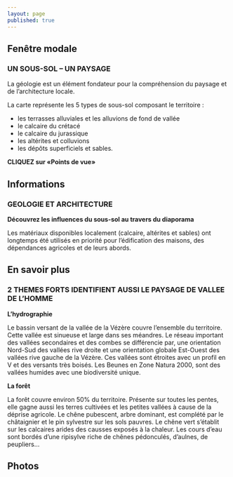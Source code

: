 ```yaml
---
layout: page
published: true
---
```


## Fenêtre modale

### UN SOUS-SOL – UN PAYSAGE

La géologie est un élément fondateur pour la compréhension du paysage et de l’architecture locale.

La carte représente les 5 types de sous-sol composant le territoire :

- les terrasses alluviales et les alluvions de fond de vallée
- le calcaire du crétacé
- le calcaire du jurassique
- les altérites et colluvions
- les dépôts superficiels et sables.

**CLIQUEZ sur «Points de vue»**

## Informations

### GEOLOGIE ET ARCHITECTURE

**Découvrez les influences du sous-sol au travers du diaporama**

Les matériaux disponibles localement (calcaire, altérites et sables) ont longtemps été utilisés en priorité pour l’édification des maisons, des dépendances agricoles et de leurs abords.

## En savoir plus

### 2 THEMES FORTS IDENTIFIENT AUSSI LE PAYSAGE DE VALLEE DE L’HOMME

**L’hydrographie**

Le bassin versant de la vallée de la Vézère couvre l’ensemble du territoire. Cette vallée est sinueuse et large dans ses méandres. Le réseau important des vallées secondaires et des combes se différencie par, une orientation Nord-Sud des vallées rive droite et une orientation globale Est-Ouest des vallées rive gauche de la Vézère. Ces vallées sont étroites avec un profil en V et des versants très boisés. Les Beunes en Zone Natura 2000, sont des vallées humides avec une biodiversité unique.

**La forêt**

La forêt couvre environ 50% du territoire. Présente sur toutes les pentes, elle gagne aussi les terres cultivées et les petites vallées à cause de la déprise agricole. Le chêne pubescent, arbre dominant, est complété par le châtaignier et le pin sylvestre sur les sols pauvres. Le chêne vert s’établit sur les calcaires arides des causses exposés à la chaleur. Les cours d’eau sont bordés d’une ripisylve riche de chênes pédonculés, d’aulnes, de peupliers…

## Photos

